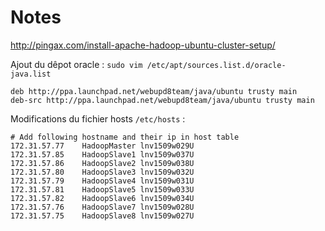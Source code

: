 Notes
=====

http://pingax.com/install-apache-hadoop-ubuntu-cluster-setup/


Ajout du dêpot oracle : `sudo vim /etc/apt/sources.list.d/oracle-java.list`

    deb http://ppa.launchpad.net/webupd8team/java/ubuntu trusty main
    deb-src http://ppa.launchpad.net/webupd8team/java/ubuntu trusty main

Modifications du fichier hosts `/etc/hosts` :

    # Add following hostname and their ip in host table
    172.31.57.77    HadoopMaster lnv1509w029U
    172.31.57.85    HadoopSlave1 lnv1509w037U
    172.31.57.86    HadoopSlave2 lnv1509w038U
    172.31.57.80    HadoopSlave3 lnv1509w032U
    172.31.57.79    HadoopSlave4 lnv1509w031U
    172.31.57.81    HadoopSlave5 lnv1509w033U
    172.31.57.82    HadoopSlave6 lnv1509w034U
    172.31.57.76    HadoopSlave7 lnv1509w028U
    172.31.57.75    HadoopSlave8 lnv1509w027U
